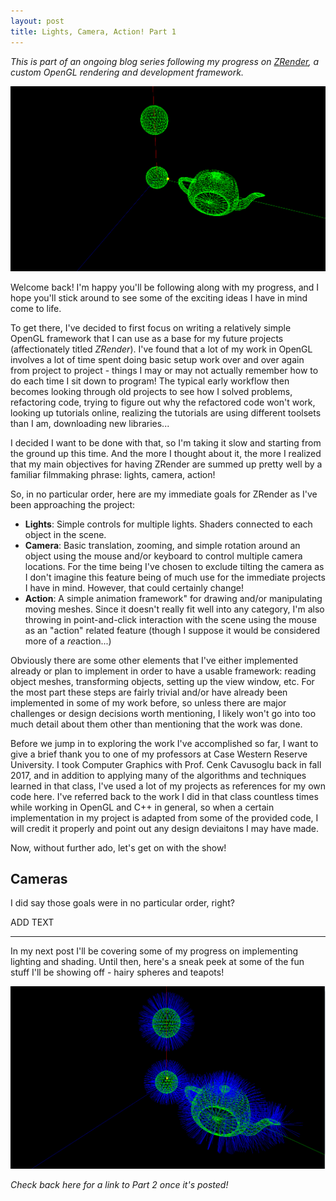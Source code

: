 ```yaml
---
layout: post
title: Lights, Camera, Action! Part 1
---
```


*This is part of an ongoing blog series following my progress on [ZRender](https://github.com/mjzyle/zrender), a custom OpenGL rendering and development framework.*

![Intro](/images/ZRender/LCA-1/intro.png "Camera Progress")

Welcome back! I'm happy you'll be following along with my progress, and I hope you'll stick around to see some of the exciting ideas I have in mind come to life. 

To get there, I've decided to first focus on writing a relatively simple OpenGL framework that I can use as a base for my future projects (affectionately titled *ZRender*). I've found that a lot of my work in OpenGL involves a lot of time spent doing basic setup work over and over again from project to project - things I may or may not actually remember how to do each time I sit down to program! The typical early workflow then becomes looking through old projects to see how I solved problems, refactoring code, trying to figure out why the refactored code won't work, looking up tutorials online, realizing the tutorials are using different toolsets than I am, downloading new libraries...

I decided I want to be done with that, so I'm taking it slow and starting from the ground up this time. And the more I thought about it, the more I realized that my main objectives for having ZRender are summed up pretty well by a familiar filmmaking phrase:  lights, camera, action!

So, in no particular order, here are my immediate goals for ZRender as I've been approaching the project:
* __Lights__: Simple controls for multiple lights. Shaders connected to each object in the scene.
* __Camera__: Basic translation, zooming, and simple rotation around an object using the mouse and/or keyboard to control multiple camera locations. For the time being I've chosen to exclude tilting the camera as I don't imagine this feature being of much use for the immediate projects I have in mind. However, that could certainly change!
* __Action__: A simple animation framework" for drawing and/or manipulating moving meshes. Since it doesn't really fit well into any category, I'm also throwing in point-and-click interaction with the scene using the mouse as an "action" related feature (though I suppose it would be considered more of a *re*action...)

Obviously there are some other elements that I've either implemented already or plan to implement in order to have a usable framework: reading object meshes, transforming objects, setting up the view window, etc. For the most part these steps are fairly trivial and/or have already been implemented in some of my work before, so unless there are major challenges or design decisions worth mentioning, I likely won't go into too much detail about them other than mentioning that the work was done.

Before we jump in to exploring the work I've accomplished so far, I want to give a brief thank you to one of my professors at Case Western Reserve University. I took Computer Graphics with Prof. Cenk Cavusoglu back in fall 2017, and in addition to applying many of the algorithms and techniques learned in that class, I've used a lot of my projects as references for my own code here. I've referred back to the work I did in that class countless times while working in OpenGL and C++ in general, so when a certain implementation in my project is adapted from some of the provided code, I will credit it properly and point out any design deviaitons I may have made.

Now, without further ado, let's get on with the show!

## Cameras

I did say those goals were in no particular order, right? 

ADD TEXT

------

In my next post I'll be covering some of my progress on implementing lighting and shading. Until then, here's a sneak peek at some of the fun stuff I'll be showing off - hairy spheres and teapots!

![Sneak Peek](/images/ZRender/LCA-1/sneakpeek.png "Sneak Peek at Lighting")

*Check back here for a link to Part 2 once it's posted!*
